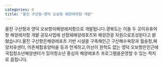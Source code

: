 ```yaml
---
categories: d
title: "울진 구산항·영덕 오보항 해양레저항 개발"
---
```

울진 구산항과 영덕 오보항이해양레저항으로 개발됩니다.경북도는 이들 두 곳이유휴어항 해양레저항 개발 공모사업에 선정돼해양레포츠와 해양관광 자원으로조성된다고 밝혔습니다.울진 구산항은해양레포츠 기반 시설을 구축해인근 구산해수욕장과 월송정,해양치유센터, 어촌체험휴양마을 등과 연계하고,어선이 한척도 없는 영덕 오보항은인근에 국립청소년해양센터가 있어청소년 중심의 해양레포츠 프로그램을운영할 수 있는 적지로 꼽힙니다.